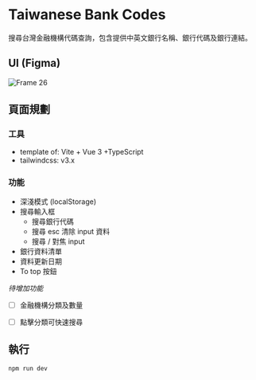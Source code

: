 # Taiwanese Bank Codes

搜尋台灣金融機構代碼查詢，包含提供中英文銀行名稱、銀行代碼及銀行連結。

## UI (Figma)

![Frame 26](https://user-images.githubusercontent.com/87239200/189030820-c0ecb01a-98ba-4b1d-8464-c93a72a39b9e.png)

## 頁面規劃

### 工具

-  template of: Vite + Vue 3 +TypeScript
-  tailwindcss: v3.x

### 功能

-  深淺模式 (localStorage)
-  搜尋輸入框
   -  搜尋銀行代碼
   -  搜尋 esc 清除 input 資料
   -  搜尋 / 對焦 input
-  銀行資料清單
-  資料更新日期
-  To top 按鈕

_待增加功能_

-  [ ] 金融機構分類及數量
-  [ ] 點擊分類可快速搜尋


## 執行
```
npm run dev
```
